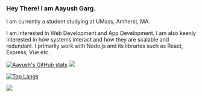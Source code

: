 ### Hey There! I am Aayush Garg.

I am currently a student studying at UMass, Amherst, MA. 

I am interested in Web Development and App Development. I am also keenly interested in how systems interact and how they are scalable and redundant. I primarily work with Node.js and its libraries such as React, Express, Vue etc. 

[![Aayush's GitHub stats](https://github-readme-stats-sigma-five.vercel.app/api?username=gamer-1478)](https://github.com/anuraghazra/github-readme-stats)
![](https://hit.yhype.me/github/profile?user_id=74775129)

[![Top Langs](https://github-readme-stats-sigma-five.vercel.app/api/top-langs/?username=gamer-1478)](https://github.com/anuraghazra/github-readme-stats)


![](https://komarev.com/ghpvc/?username=gamer-1478&color=16e16e)

<!--
**gamer-1478/gamer-1478** is a ✨ _special_ ✨ repository because its `README.md` (this file) appears on your GitHub profile.

Here are some ideas to get you started:

- 🔭 I’m currently working on ...
- 🌱 I’m currently learning ...
- 👯 I’m looking to collaborate on ...
- 🤔 I’m looking for help with ...
- 💬 Ask me about ...
- 📫 How to reach me: ...
- 😄 Pronouns: ...
- ⚡ Fun fact: ...
-->
